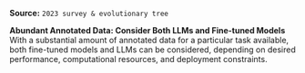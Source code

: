 **Source:** `2023 survey & evolutionary tree`

**Abundant Annotated Data: Consider Both LLMs and Fine-tuned Models**
With a substantial amount of annotated data for a particular task available, both fine-tuned models and LLMs can be considered, depending on desired performance, computational resources, and deployment constraints.
